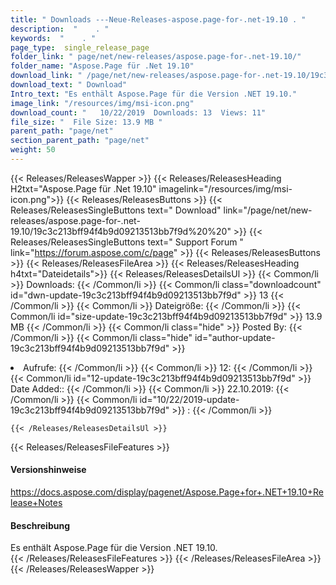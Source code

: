 ```yaml
---
title: " Downloads ---Neue-Releases-aspose.page-for-.net-19.10 . "
description:  "    . " 
keywords:  "    . " 
page_type:  single_release_page
folder_link: " page/net/new-releases/aspose.page-for-.net-19.10/"
folder_name: "Aspose.Page für .Net 19.10"
download_link: " /page/net/new-releases/aspose.page-for-.net-19.10/19c3c213bff94f4b9d09213513bb7f9d"
download_text: " Download"
Intro_text: "Es enthält Aspose.Page für die Version .NET 19.10."
image_link: "/resources/img/msi-icon.png"
download_count: "   10/22/2019  Downloads: 13  Views: 11"
file_size: "  File Size: 13.9 MB "
parent_path: "page/net"
section_parent_path: "page/net"
weight: 50
---
```


{{< Releases/ReleasesWapper >}}
  {{< Releases/ReleasesHeading H2txt="Aspose.Page für .Net 19.10" imagelink="/resources/img/msi-icon.png">}}
  {{< Releases/ReleasesButtons >}}
    {{< Releases/ReleasesSingleButtons text=" Download" link="/page/net/new-releases/aspose.page-for-.net-19.10/19c3c213bff94f4b9d09213513bb7f9d%20%20" >}}
    {{< Releases/ReleasesSingleButtons text=" Support Forum " link="https://forum.aspose.com/c/page" >}}
  {{< Releases/ReleasesButtons >}}
  {{< Releases/ReleasesFileArea >}}
    {{< Releases/ReleasesHeading h4txt="Dateidetails">}}
    {{< Releases/ReleasesDetailsUl >}}
            {{< Common/li >}} Downloads: {{< /Common/li >}}
      {{< Common/li class="downloadcount" id="dwn-update-19c3c213bff94f4b9d09213513bb7f9d" >}} 13 {{< /Common/li >}}
      {{< Common/li >}} Dateigröße: {{< /Common/li >}}
      {{< Common/li id="size-update-19c3c213bff94f4b9d09213513bb7f9d" >}} 13.9 MB {{< /Common/li >}} 
      {{< Common/li  class="hide" >}} Posted By: {{< /Common/li >}} 
      {{< Common/li class="hide" id="author-update-19c3c213bff94f4b9d09213513bb7f9d" >}}<li> Aufrufe: {{< /Common/li >}}
      {{< Common/li >}} 12: {{< /Common/li >}}
      {{< Common/li id="12-update-19c3c213bff94f4b9d09213513bb7f9d" >}} Date Added:: {{< /Common/li >}} 
      {{< Common/li >}} 22.10.2019: {{< /Common/li >}}
      {{< Common/li id="10/22/2019-update-19c3c213bff94f4b9d09213513bb7f9d" >}} : {{< /Common/li >}} 

    {{< /Releases/ReleasesDetailsUl >}}

  {{< Releases/ReleasesFileFeatures >}}
      <h4>Versionshinweise</h4><div> <a href="https://docs.aspose.com/display/pagenet/Aspose.Page+for+.NET+19.10+Release+Notes">https://docs.aspose.com/display/pagenet/Aspose.Page+for+.NET+19.10+Release+Notes</a></div><h4> Beschreibung</h4><div class="HTMLDescription"> Es enthält Aspose.Page für die Version .NET 19.10.</div>
  {{< /Releases/ReleasesFileFeatures >}}
 {{< /Releases/ReleasesFileArea >}}
{{< /Releases/ReleasesWapper >}}



